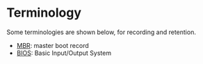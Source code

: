 # Terminology

Some terminologies are shown below, for recording and retention.

- [MBR](https://www.computerhope.com/jargon/m/mbr.htm): 
master boot record
- [BIOS](https://www.computerhope.com/jargon/b/bios.htm):
Basic Input/Output System
